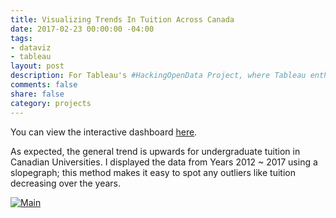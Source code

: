 ```yaml
---
title: Visualizing Trends In Tuition Across Canada
date: 2017-02-23 00:00:00 -04:00
tags:
- dataviz
- tableau
layout: post
description: For Tableau's #HackingOpenData Project, where Tableau enthusiasts were challenged to make good with data viz by "hacking" open data and collaboratively visualizing the stories within it.
comments: false
share: false
category: projects
---
```


You can view the interactive dashboard [here](https://public.tableau.com/profile/justin.sj.lee#!/vizhome/TuitionCostsRisingAcrossCanada/Main).

As expected, the general trend is upwards for undergraduate tuition in Canadian Universities. I displayed the data from Years 2012 ~ 2017 using a slopegraph; this method makes it easy to spot any outliers like tuition decreasing over the years.

<div class='tableauPlaceholder' id='viz1487955103242' style='position: relative'><noscript><a href='#'><img alt='Main ' src='https:&#47;&#47;public.tableau.com&#47;static&#47;images&#47;Tu&#47;TuitionCostsRisingAcrossCanada&#47;Main&#47;1_rss.png' style='border: none' /></a></noscript><object class='tableauViz'  style='display:none;'><param name='host_url' value='https%3A%2F%2Fpublic.tableau.com%2F' /> <param name='site_root' value='' /><param name='name' value='TuitionCostsRisingAcrossCanada&#47;Main' /><param name='tabs' value='no' /><param name='toolbar' value='yes' /><param name='static_image' value='https:&#47;&#47;public.tableau.com&#47;static&#47;images&#47;Tu&#47;TuitionCostsRisingAcrossCanada&#47;Main&#47;1.png' /> <param name='animate_transition' value='yes' /><param name='display_static_image' value='yes' /><param name='display_spinner' value='yes' /><param name='display_overlay' value='yes' /><param name='display_count' value='yes' /></object></div>                <script type='text/javascript'>                    var divElement = document.getElementById('viz1487955103242');                    var vizElement = divElement.getElementsByTagName('object')[0];                    if ( divElement.offsetWidth > 800 ) { vizElement.style.width='1028px';vizElement.style.height='837px';} else if ( divElement.offsetWidth > 500 ) { vizElement.style.width='1028px';vizElement.style.height='837px';} else { vizElement.style.width='100%';vizElement.style.height='1137px';}                     var scriptElement = document.createElement('script');                    scriptElement.src = 'https://public.tableau.com/javascripts/api/viz_v1.js';                    vizElement.parentNode.insertBefore(scriptElement, vizElement);                </script>
